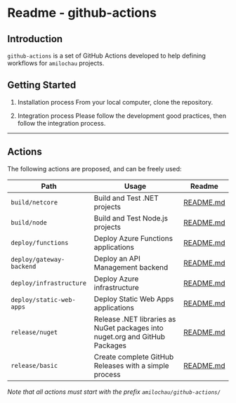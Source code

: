 # Readme - github-actions

## Introduction

`github-actions` is a set of GitHub Actions developed to help defining workflows for `amilochau` projects.

## Getting Started

1. Installation process
From your local computer, clone the repository.

2. Integration process
Please follow the development good practices, then follow the integration process.

---

## Actions

The following actions are proposed, and can be freely used:

| Path | Usage | Readme |
| ---- | ----- | ------ |
| `build/netcore` | Build and Test .NET projects | [README.md](./build/netcore/README.md) |
| `build/node` | Build and Test Node.js projects | [README.md](./build/node/README.md) |
| `deploy/functions` | Deploy Azure Functions applications | [README.md](./deploy/functions/README.md) |
| `deploy/gateway-backend` | Deploy an API Management backend | [README.md](./deploy/gateway-backend/README.md) |
| `deploy/infrastructure` | Deploy Azure infrastructure | [README.md](./deploy/infrastructure/README.md) |
| `deploy/static-web-apps` | Deploy Static Web Apps applications | [README.md](./deploy/static-web-apps/README.md) |
| `release/nuget` | Release .NET libraries as NuGet packages into nuget.org and GitHub Packages | [README.md](./release/nuget/README.md) |
| `release/basic` | Create complete GitHub Releases with a simple process | [README.md](./release/basic/README.md) |

*Note that all actions must start with the prefix `amilochau/github-actions/`*
